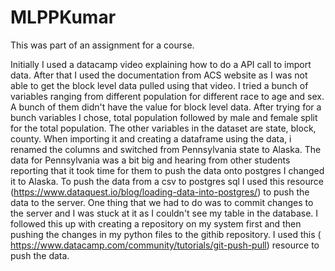 # MLPPKumar
This was part of an assignment for a course. 

Initially I used  a datacamp video explaining how to do a API call to import data. After that I used the documentation from ACS website as I was not able to get the block level data pulled using that video. 
I tried a bunch of variables ranging from different population for different race to age and sex. A bunch of them didn't have the value for block level data. After trying for a bunch variables I chose, total population followed by male and female split for the total population. The other variables in the dataset are state, block, county.
When importing it and creating a dataframe using the data, i renamed the columns and switched from Pennsylvania state to Alaska. The data for Pennsylvania was a bit big and hearing from other students reporting that it took time for them to push the data onto postgres I changed it to Alaska. 
To push the data from a csv to postgres sql I used this resource (https://www.dataquest.io/blog/loading-data-into-postgres/) to push the data to the server. One thing that we had to do was to commit changes to the server and I was stuck at it as I couldn't see my table in the database. 
I followed this up with creating a repository on my system first and then pushing the changes in my python files to the githib repository. I used this ( https://www.datacamp.com/community/tutorials/git-push-pull) resource to push the data. 
